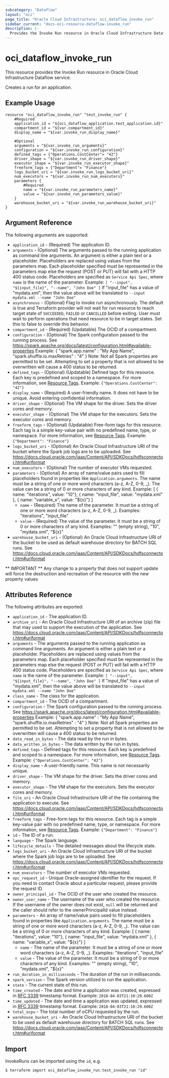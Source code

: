 ```yaml
---
subcategory: "Dataflow"
layout: "oci"
page_title: "Oracle Cloud Infrastructure: oci_dataflow_invoke_run"
sidebar_current: "docs-oci-resource-dataflow-invoke_run"
description: |-
  Provides the Invoke Run resource in Oracle Cloud Infrastructure Dataflow service
---
```


# oci_dataflow_invoke_run
This resource provides the Invoke Run resource in Oracle Cloud Infrastructure Dataflow service.

Creates a run for an application.


## Example Usage

```hcl
resource "oci_dataflow_invoke_run" "test_invoke_run" {
	#Required
	application_id = "${oci_dataflow_application.test_application.id}"
	compartment_id = "${var.compartment_id}"
	display_name = "${var.invoke_run_display_name}"

	#Optional
	arguments = "${var.invoke_run_arguments}"
	configuration = "${var.invoke_run_configuration}"
	defined_tags = {"Operations.CostCenter"= "42"}
	driver_shape = "${var.invoke_run_driver_shape}"
	executor_shape = "${var.invoke_run_executor_shape}"
	freeform_tags = {"Department"= "Finance"}
	logs_bucket_uri = "${var.invoke_run_logs_bucket_uri}"
	num_executors = "${var.invoke_run_num_executors}"
	parameters {
		#Required
		name = "${var.invoke_run_parameters_name}"
		value = "${var.invoke_run_parameters_value}"
	}
	warehouse_bucket_uri = "${var.invoke_run_warehouse_bucket_uri}"
}
```

## Argument Reference

The following arguments are supported:

* `application_id` - (Required) The application ID. 
* `arguments` - (Optional) The arguments passed to the running application as command line arguments.  An argument is either a plain text or a placeholder. Placeholders are replaced using values from the parameters map.  Each placeholder specified must be represented in the parameters map else the request (POST or PUT) will fail with a HTTP 400 status code.  Placeholders are specified as `Service Api Spec`, where `name` is the name of the parameter. Example:  `[ "--input", "${input_file}", "--name", "John Doe" ]` If "input_file" has a value of "mydata.xml", then the value above will be translated to `--input mydata.xml --name "John Doe"` 
* `asynchronous` -  (Optional) Flag to invoke run asynchronously. The default is true and Terraform provider will not wait for run resource to reach target state of `SUCCEEDED`, `FAILED` or `CANCELLED` before exiting. User must wait to perform operations that need resource to be in target states. Set this to false to override this behavior. 
* `compartment_id` - (Required) (Updatable) The OCID of a compartment. 
* `configuration` - (Optional) The Spark configuration passed to the running process. See https://spark.apache.org/docs/latest/configuration.html#available-properties Example: { "spark.app.name" : "My App Name", "spark.shuffle.io.maxRetries" : "4" } Note: Not all Spark properties are permitted to be set.  Attempting to set a property that is not allowed to be overwritten will cause a 400 status to be returned. 
* `defined_tags` - (Optional) (Updatable) Defined tags for this resource. Each key is predefined and scoped to a namespace. For more information, see [Resource Tags](https://docs.cloud.oracle.com/iaas/Content/General/Concepts/resourcetags.htm). Example: `{"Operations.CostCenter": "42"}` 
* `display_name` - (Required) A user-friendly name. It does not have to be unique. Avoid entering confidential information. 
* `driver_shape` - (Optional) The VM shape for the driver. Sets the driver cores and memory. 
* `executor_shape` - (Optional) The VM shape for the executors. Sets the executor cores and memory. 
* `freeform_tags` - (Optional) (Updatable) Free-form tags for this resource. Each tag is a simple key-value pair with no predefined name, type, or namespace. For more information, see [Resource Tags](https://docs.cloud.oracle.com/iaas/Content/General/Concepts/resourcetags.htm). Example: `{"Department": "Finance"}` 
* `logs_bucket_uri` - (Optional) An Oracle Cloud Infrastructure URI of the bucket where the Spark job logs are to be uploaded. See https://docs.cloud.oracle.com/iaas/Content/API/SDKDocs/hdfsconnector.htm#uriformat 
* `num_executors` - (Optional) The number of executor VMs requested. 
* `parameters` - (Optional) An array of name/value pairs used to fill placeholders found in properties like `Application.arguments`.  The name must be a string of one or more word characters (a-z, A-Z, 0-9, _).  The value can be a string of 0 or more characters of any kind. Example:  [ { name: "iterations", value: "10"}, { name: "input_file", value: "mydata.xml" }, { name: "variable_x", value: "${x}"} ] 
	* `name` - (Required) The name of the parameter.  It must be a string of one or more word characters (a-z, A-Z, 0-9, _). Examples: "iterations", "input_file" 
	* `value` - (Required) The value of the parameter. It must be a string of 0 or more characters of any kind. Examples: "" (empty string), "10", "mydata.xml", "${x}" 
* `warehouse_bucket_uri` - (Optional) An Oracle Cloud Infrastructure URI of the bucket to be used as default warehouse directory for BATCH SQL runs. See https://docs.cloud.oracle.com/iaas/Content/API/SDKDocs/hdfsconnector.htm#uriformat 


** IMPORTANT **
Any change to a property that does not support update will force the destruction and recreation of the resource with the new property values

## Attributes Reference

The following attributes are exported:

* `application_id` - The application ID. 
* `archive_uri` - An Oracle Cloud Infrastructure URI of an archive (zip) file that may used to support the execution of the application. See https://docs.cloud.oracle.com/iaas/Content/API/SDKDocs/hdfsconnector.htm#uriformat 
* `arguments` - The arguments passed to the running application as command line arguments.  An argument is either a plain text or a placeholder. Placeholders are replaced using values from the parameters map.  Each placeholder specified must be represented in the parameters map else the request (POST or PUT) will fail with a HTTP 400 status code.  Placeholders are specified as `Service Api Spec`, where `name` is the name of the parameter. Example:  `[ "--input", "${input_file}", "--name", "John Doe" ]` If "input_file" has a value of "mydata.xml", then the value above will be translated to `--input mydata.xml --name "John Doe"` 
* `class_name` - The class for the application. 
* `compartment_id` - The OCID of a compartment. 
* `configuration` - The Spark configuration passed to the running process. See https://spark.apache.org/docs/latest/configuration.html#available-properties Example: { "spark.app.name" : "My App Name", "spark.shuffle.io.maxRetries" : "4" } Note: Not all Spark properties are permitted to be set.  Attempting to set a property that is not allowed to be overwritten will cause a 400 status to be returned. 
* `data_read_in_bytes` - The data read by the run in bytes. 
* `data_written_in_bytes` - The data written by the run in bytes. 
* `defined_tags` - Defined tags for this resource. Each key is predefined and scoped to a namespace. For more information, see [Resource Tags](https://docs.cloud.oracle.com/iaas/Content/General/Concepts/resourcetags.htm). Example: `{"Operations.CostCenter": "42"}` 
* `display_name` - A user-friendly name. This name is not necessarily unique. 
* `driver_shape` - The VM shape for the driver. Sets the driver cores and memory. 
* `executor_shape` - The VM shape for the executors. Sets the executor cores and memory. 
* `file_uri` - An Oracle Cloud Infrastructure URI of the file containing the application to execute. See https://docs.cloud.oracle.com/iaas/Content/API/SDKDocs/hdfsconnector.htm#uriformat 
* `freeform_tags` - Free-form tags for this resource. Each tag is a simple key-value pair with no predefined name, type, or namespace. For more information, see [Resource Tags](https://docs.cloud.oracle.com/iaas/Content/General/Concepts/resourcetags.htm). Example: `{"Department": "Finance"}` 
* `id` - The ID of a run. 
* `language` - The Spark language. 
* `lifecycle_details` - The detailed messages about the lifecycle state. 
* `logs_bucket_uri` - An Oracle Cloud Infrastructure URI of the bucket where the Spark job logs are to be uploaded. See https://docs.cloud.oracle.com/iaas/Content/API/SDKDocs/hdfsconnector.htm#uriformat 
* `num_executors` - The number of executor VMs requested. 
* `opc_request_id` - Unique Oracle-assigned identifier for the request. If you need to contact Oracle about a particular request, please provide the request ID. 
* `owner_principal_id` - The OCID of the user who created the resource. 
* `owner_user_name` - The username of the user who created the resource.  If the username of the owner does not exist, `null` will be returned and the caller should refer to the ownerPrincipalId value instead. 
* `parameters` - An array of name/value pairs used to fill placeholders found in properties like `Application.arguments`.  The name must be a string of one or more word characters (a-z, A-Z, 0-9, _).  The value can be a string of 0 or more characters of any kind. Example:  [ { name: "iterations", value: "10"}, { name: "input_file", value: "mydata.xml" }, { name: "variable_x", value: "${x}"} ] 
	* `name` - The name of the parameter.  It must be a string of one or more word characters (a-z, A-Z, 0-9, _). Examples: "iterations", "input_file" 
	* `value` - The value of the parameter. It must be a string of 0 or more characters of any kind. Examples: "" (empty string), "10", "mydata.xml", "${x}" 
* `run_duration_in_milliseconds` - The duration of the run in milliseconds. 
* `spark_version` - The Spark version utilized to run the application. 
* `state` - The current state of this run. 
* `time_created` - The date and time a application was created, expressed in [RFC 3339](https://tools.ietf.org/html/rfc3339) timestamp format. Example: `2018-04-03T21:10:29.600Z` 
* `time_updated` - The date and time a application was updated, expressed in [RFC 3339](https://tools.ietf.org/html/rfc3339) timestamp format. Example: `2018-04-03T21:10:29.600Z` 
* `total_ocpu` - The total number of oCPU requested by the run. 
* `warehouse_bucket_uri` - An Oracle Cloud Infrastructure URI of the bucket to be used as default warehouse directory for BATCH SQL runs. See https://docs.cloud.oracle.com/iaas/Content/API/SDKDocs/hdfsconnector.htm#uriformat 

## Import

InvokeRuns can be imported using the `id`, e.g.

```
$ terraform import oci_dataflow_invoke_run.test_invoke_run "id"
```

